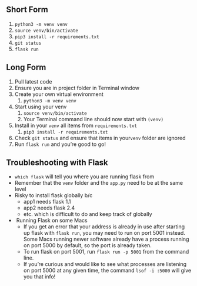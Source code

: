 ## Short Form
1. `python3 -m venv venv`
2. `source venv/bin/activate`
3. `pip3 install -r requirements.txt`
4. `git status`
5. `flask run`

## Long Form
1. Pull latest code 
2. Ensure you are in project folder in Terminal window
3. Create your own virtual environment
	1. `python3 -m venv venv`
4. Start using your venv
	1. `source venv/bin/activate`
	2. Your Terminal command line should now start with `(venv)`
6. Install in your `venv` all items from `requirements.txt`
	1. `pip3 install -r requirements.txt`
7. Check `git status`  and ensure that items in your`venv` folder are ignored 
8. Run `flask run` and you’re good to go!


## Troubleshooting with Flask
- `which flask` will tell you where you are running flask from
- Remember that the `venv` folder and the `app.py` need to be at the same level
- Risky to install flask globally b/c 
	- app1 needs flask 1.1
	- app2 needs flask 2.4
	- etc. which is difficult to do and keep track of globally
-  Running Flask on some Macs
	- If you get an error that your address is already in use after starting up flask with `flask run`, you may need to run on port 5001 instead. Some Macs running newer software already have a process running on port 5000 by default, so the port is already taken.
	- To run flask on port 5001, run `flask run -p 5001` from the command line.
	- If you’re curious and would like to see what processes are listening on port 5000 at any given time, the command `lsof -i :5000` will give you that info!
